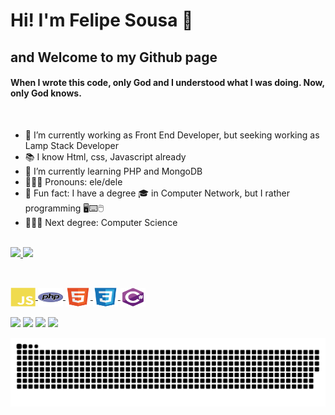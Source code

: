 # Hi! I'm Felipe Sousa 👋 
## and Welcome to my Github page
#### When I wrote this code, only God and I understood what I was doing. Now, only God knows.

<br/>

- 🔭 I’m currently working as Front End Developer, but seeking working as Lamp Stack Developer
- 📚 I know Html, css, Javascript already
- 🌱 I’m currently learning PHP and MongoDB
- 👨🏽‍💻 Pronouns: ele/dele
- 🤣 Fun fact: I have a degree 🎓 in Computer Network, but I rather programming 🖥️⌨️🖱️
- 👨🏽‍🎓 Next degree: Computer Science 

<br/>

<div>
  <a href="https://github.com/FelipeSousa92">
  <img height="180em" src="https://github-readme-stats.vercel.app/api?username=FelipeSousa92&show_icons=true&theme=synthwave&include_all_commits=true&count_private=true"/>
  <img height="180em" src="https://github-readme-stats.vercel.app/api/top-langs/?username=FelipeSousa92&layout=compact&langs_count=7&theme=synthwave"/>
</div>

##

<div style="display: inline_block"><br>
  <img align="center" alt="Fe-Js" height="30" width="40" src="https://raw.githubusercontent.com/devicons/devicon/master/icons/javascript/javascript-plain.svg">
  <img align="center" alt="Fe-PHP" height="30" width="40" src="https://raw.githubusercontent.com/devicons/devicon/master/icons/php/php-original.svg">
  <img align="center" alt="Fe-HTML" height="30" width="40" src="https://raw.githubusercontent.com/devicons/devicon/master/icons/html5/html5-original.svg">
  <img align="center" alt="Fe-CSS" height="30" width="40" src="https://raw.githubusercontent.com/devicons/devicon/master/icons/css3/css3-original.svg">
  <img align="center" alt="Fe-Csharp" height="30" width="40" src="https://raw.githubusercontent.com/devicons/devicon/master/icons/csharp/csharp-original.svg">
</div>
<br/>
<div> 
  <a href="https://www.youtube.com/SessaoGeek" target="_blank"><img src="https://img.shields.io/badge/YouTube-FF0000?style=for-the-badge&logo=youtube&logoColor=white" target="_blank"></a>
  <a href="https://instagram.com/fe.sousa92" target="_blank"><img src="https://img.shields.io/badge/-Instagram-%23E4405F?style=for-the-badge&logo=instagram&logoColor=white" target="_blank"></a>
 	<a href="https://www.twitch.tv/felipesousa92" target="_blank"><img src="https://img.shields.io/badge/Twitch-9146FF?style=for-the-badge&logo=twitch&logoColor=white" target="_blank"></a> 
  <a href="https://www.linkedin.com/in/felipe-sousa-da-silva/" target="_blank"><img src="https://img.shields.io/badge/-LinkedIn-%230077B5?style=for-the-badge&logo=linkedin&logoColor=white" target="_blank"></a> 


  ![Snake animation](https://github.com/FelipeSousa92/FelipeSousa92/blob/output/github-contribution-grid-snake.svg)
</div>
